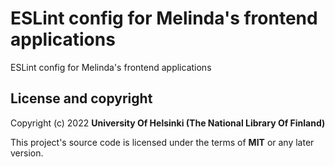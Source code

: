 # ESLint config for Melinda's frontend applications

ESLint config for Melinda's frontend applications

## License and copyright

Copyright (c) 2022 **University Of Helsinki (The National Library Of Finland)**

This project's source code is licensed under the terms of **MIT** or any later version.
